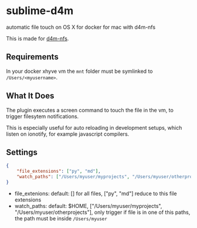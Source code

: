 # sublime-d4m
automatic file touch on OS X for docker for mac with d4m-nfs

This is made for [d4m-nfs](https://github.com/IFSight/d4m-nfs).

## Requirements

In your docker xhyve vm the `mnt` folder must be symlinked to `/Users/<myusername>`.

## What It Does

The plugin executes a screen command to touch the file in the vm, to trigger
filesytem notifications.

This is especially useful for auto reloading in development setups, which
listen on ionotify, for example javascript compilers.

## Settings

```json
{
    "file_extensions": ["py", "md"],
    "watch_paths": ["/Users/myuser/myprojects", "/Users/myuser/otherprojects"]
}
```

- file_extenions:  default: \[\] for all files, ["py", "md"] reduce to this file extensions
- watch_paths: default: $HOME, ["/Users/myuser/myprojects", "/Users/myuser/otherprojects"],
  only trigger if file is in one of this paths, the path must be inside `/Users/myuser`
